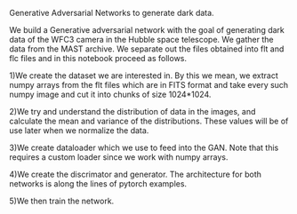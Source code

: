 Generative Adversarial Networks to generate dark data.


We build a Generative adversarial network with the goal of generating dark data of the 
WFC3 camera in the Hubble space telescope. We gather the data from the MAST archive. We 
separate out the files obtained into flt and flc files and in this notebook proceed as follows.

1)We create the dataset we are interested in. By this we mean, we extract numpy arrays from the 
flt files which are in FITS format and take every such numpy image and cut it into chunks of size 1024*1024.

2)We try and understand the distribution of data in the images, and calculate the mean and variance 
of the distributions. These values will be of use later when we normalize the data.

3)We create dataloader which we use to feed into the GAN. Note that this requires a custom loader 
since we work with numpy arrays.

4)We create the discrimator and generator. The architecture for both networks is along the lines of pytorch examples.

5)We then train the network.
